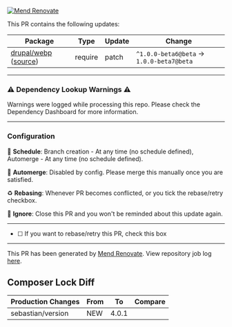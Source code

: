 [![Mend Renovate](https://app.renovatebot.com/images/banner.svg)](https://renovatebot.com)

This PR contains the following updates:

| Package | Type | Update | Change |
|---|---|---|---|
| [drupal/webp](https://www.drupal.org/project/webp) ([source](https://git.drupalcode.org/project/webp.git)) | require | patch | `^1.0.0-beta6@beta` -> `1.0.0-beta7@beta` |

---

### ⚠ Dependency Lookup Warnings ⚠

Warnings were logged while processing this repo. Please check the Dependency Dashboard for more information.

---

### Configuration

📅 **Schedule**: Branch creation - At any time (no schedule defined), Automerge - At any time (no schedule defined).

🚦 **Automerge**: Disabled by config. Please merge this manually once you are satisfied.

♻ **Rebasing**: Whenever PR becomes conflicted, or you tick the rebase/retry checkbox.

🔕 **Ignore**: Close this PR and you won't be reminded about this update again.

---

- [ ] <!-- rebase-check -->If you want to rebase/retry this PR, check this box

---

This PR has been generated by [Mend Renovate](https://www.mend.io/free-developer-tools/renovate/). View repository job log [here](https://app.renovatebot.com/dashboard#github/Lullabot/lullabot.com-d8).
<!--renovate-debug:eyJjcmVhdGVkSW5WZXIiOiIzNS40MC4wIiwidXBkYXRlZEluVmVyIjoiMzUuNjYuMSIsInRhcmdldEJyYW5jaCI6Im1haW4ifQ==-->
<!--Composer Lock Diff-->
## Composer Lock Diff
| Production Changes | From | To    | Compare |
|--------------------|------|-------|---------|
| sebastian/version  | NEW  | 4.0.1 |         |
<!--/Composer Lock Diff-->

